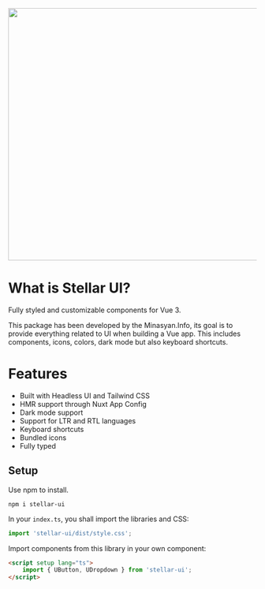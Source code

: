 <img src="https://github.com/ManukMinasyan/stellar-ui/blob/main/art/stellar-uu-logo.jpeg?raw=true" width="512" />

# What is Stellar UI?

Fully styled and customizable components for Vue 3.

This package has been developed by the Minasyan.Info, its goal is to provide everything related
to UI when building a Vue app. This includes components, icons, colors, dark mode but also keyboard shortcuts.

# Features

-  Built with Headless UI and Tailwind CSS
-  HMR support through Nuxt App Config
-  Dark mode support
-  Support for LTR and RTL languages
-  Keyboard shortcuts
-  Bundled icons
-  Fully typed

## Setup

Use npm to install.

```
npm i stellar-ui
```

In your `index.ts`, you shall import the libraries and CSS:

```ts
import 'stellar-ui/dist/style.css';
```

Import components from this library in your own component:

```html
<script setup lang="ts">
    import { UButton, UDropdown } from 'stellar-ui';
</script>
```
